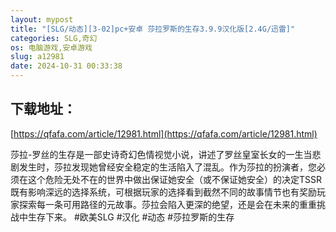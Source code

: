 ```yaml
---
layout: mypost
title: "[SLG/动态][3-02]pc+安卓 莎拉罗斯的生存3.9.9汉化版[2.4G/迅雷]"
categories: SLG,奇幻
os: 电脑游戏,安卓游戏
slug: a12981
date: 2024-10-31 00:33:38
---
```


## 下载地址：

[https://qfafa.com/article/12981.html](https://qfafa.com/article/12981.html)

莎拉-罗丝的生存是一部史诗奇幻色情视觉小说，讲述了罗丝皇室长女的一生当悲剧发生时，莎拉发现她曾经安全稳定的生活陷入了混乱。作为莎拉的扮演者，您必须在这个危险无处不在的世界中做出保证她安全（或不保证她安全）的决定TSSR 既有影响深远的选择系统，可根据玩家的选择看到截然不同的故事情节也有奖励玩家探索每一条可用路径的元故事。莎拉会陷入更深的绝望，还是会在未来的重重挑战中生存下来。
\#欧美SLG #汉化 #动态 #莎拉罗斯的生存